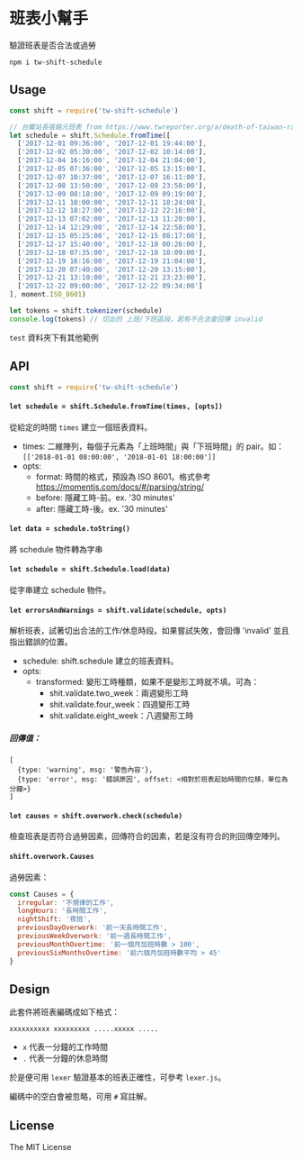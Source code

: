 # 班表小幫手

驗證班表是否合法或過勞

`npm i tw-shift-schedule`

## Usage

```javascript
const shift = require('tw-shift-schedule')

// 台鐵站長張銘元班表 from https://www.twreporter.org/a/death-of-taiwan-rail-train-conductor
let schedule = shift.Schedule.fromTime([
  ['2017-12-01 09:36:00', '2017-12-01 19:44:00'],
  ['2017-12-02 05:30:00', '2017-12-02 10:14:00'],
  ['2017-12-04 16:16:00', '2017-12-04 21:04:00'],
  ['2017-12-05 07:36:00', '2017-12-05 13:15:00'],
  ['2017-12-07 10:37:00', '2017-12-07 16:11:00'],
  ['2017-12-08 13:50:00', '2017-12-08 23:58:00'],
  ['2017-12-09 08:18:00', '2017-12-09 09:19:00'],
  ['2017-12-11 10:00:00', '2017-12-11 18:24:00'],
  ['2017-12-12 18:27:00', '2017-12-12 22:16:00'],
  ['2017-12-13 07:02:00', '2017-12-13 11:20:00'],
  ['2017-12-14 12:29:00', '2017-12-14 22:58:00'],
  ['2017-12-15 05:25:00', '2017-12-15 08:17:00'],
  ['2017-12-17 15:40:00', '2017-12-18 00:26:00'],
  ['2017-12-18 07:35:00', '2017-12-18 10:09:00'],
  ['2017-12-19 16:16:00', '2017-12-19 21:04:00'],
  ['2017-12-20 07:40:00', '2017-12-20 13:15:00'],
  ['2017-12-21 13:10:00', '2017-12-21 23:23:00'],
  ['2017-12-22 09:00:00', '2017-12-22 09:34:00']
], moment.ISO_8601)

let tokens = shift.tokenizer(schedule)
console.log(tokens) // 切出的 上班/下班區段，若有不合法會回傳 invalid
```

`test` 資料夾下有其他範例

## API

```javascript
const shift = require('tw-shift-schedule')
```

#### `let schedule = shift.Schedule.fromTime(times, [opts])`

 從給定的時間 `times` 建立一個班表資料。

 * times: 二維陣列，每個子元素為「上班時間」與「下班時間」的 pair。如：`[['2018-01-01 08:00:00', '2018-01-01 18:00:00']]`
 * opts:
   * format: 時間的格式，預設為 ISO 8601。格式參考 https://momentjs.com/docs/#/parsing/string/
   * before: 隱藏工時-前。ex. '30 minutes'
   * after: 隱藏工時-後。ex. '30 minutes'

#### `let data = schedule.toString()`

將 schedule 物件轉為字串

#### `let schedule = shift.Schedule.load(data)`

從字串建立 schedule 物件。


#### `let errorsAndWarnings = shift.validate(schedule, opts)`

解析班表，試著切出合法的工作/休息時段。如果嘗試失敗，會回傳 'invalid' 並且指出錯誤的位置。

* schedule: shift.schedule 建立的班表資料。
* opts:
  * transformed: 變形工時種類，如果不是變形工時就不填。可為：
    * shit.validate.two_week：兩週變形工時
    * shit.validate.four_week：四週變形工時
    * shit.validate.eight_week：八週變形工時

##### 回傳值：

```
[
  {type: 'warning', msg: '警告內容'},
  {type: 'error', msg: '錯誤原因', offset: <相對於班表起始時間的位移，單位為分鐘>}
]
```


#### `let causes = shift.overwork.check(schedule)`

檢查班表是否符合過勞因素，回傳符合的因素，若是沒有符合的則回傳空陣列。


#### `shift.overwork.Causes`

過勞因素：
```javascript
const Causes = {
  irregular: '不規律的工作',
  longHours: '長時間工作',
  nightShift: '夜班',
  previousDayOverwork: '前一天長時間工作',
  previousWeekOverwork: '前一週長時間工作',
  previousMonthOvertime: '前一個月加班時數 > 100',
  previousSixMonthsOvertime: '前六個月加班時數平均 > 45'
}
```

## Design

此套件將班表編碼成如下格式：

```
xxxxxxxxxx xxxxxxxxx .....xxxxx .....
```

* `x` 代表一分鐘的工作時間
* `.` 代表一分鐘的休息時間

於是便可用 `lexer` 驗證基本的班表正確性，可參考 `lexer.js`。

編碼中的空白會被忽略，可用 `#` 寫註解。

## License

The MIT License